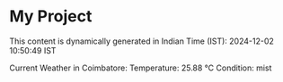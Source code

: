 # My Project

This content is dynamically generated in Indian Time (IST): 2024-12-02 10:50:49 IST


Current Weather in Coimbatore:
Temperature: 25.88 °C
Condition: mist
